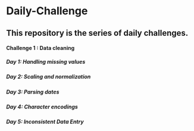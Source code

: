 # Daily-Challenge

## This repository is the series of daily challenges.

#### Challenge 1 : Data cleaning
  ##### Day 1: Handling missing values
  ##### Day 2: Scaling and normalization
  ##### Day 3: Parsing dates
  ##### Day 4: Character encodings
  ##### Day 5: Inconsistent Data Entry
